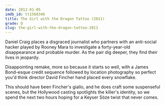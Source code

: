 ```yaml
---
date: 2012-01-05
imdb_id: tt1568346
title: The Girl with the Dragon Tattoo (2011)
grade: D
slug: the-girl-with-the-dragon-tattoo-2011
---
```


Daniel Craig places a disgraced journalist who partners with an anti-social hacker played by Rooney Mara to investigate a forty-year-old disappearance and probable murder. As the pair dig deeper, they find their lives in jeopardy.

Disappointing remake, more so because it starts so well, with a James Bond-esque credit sequence followed by location photography so perfect you'd think director David Fincher hand placed every snowflake.

This should have been Fincher's giallo, and he does craft some
suspenseful scenes, but the Hollywood casting spotlights the killer's identity, so we spend the next two hours hoping for a Keyser Söze twist that never comes.
